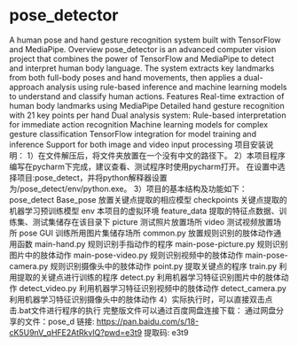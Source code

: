 # pose_detector
A human pose and hand gesture recognition system built with TensorFlow and MediaPipe.
Overview
pose_detector is an advanced computer vision project that combines the power of TensorFlow and MediaPipe to detect and interpret human body language. The system extracts key landmarks from both full-body poses and hand movements, then applies a dual-approach analysis using rule-based inference and machine learning models to understand and classify human actions.
Features
Real-time extraction of human body landmarks using MediaPipe
Detailed hand gesture recognition with 21 key points per hand
Dual analysis system:
Rule-based interpretation for immediate action recognition
Machine learning models for complex gesture classification
TensorFlow integration for model training and inference
Support for both image and video input processing
项目安装说明：
1）在文件解压后，将文件夹放置在一个没有中文的路径下。
2）本项目程序编写在pycharm下完成，建议查看、测试程序时使用pycharm打开。
在设置中选择项目:pose_detect，并将python解释器设置为/pose_detect/env/python.exe。
3）项目的基本结构及功能如下：
pose_detect	Base_pose 放置关键点提取的相应模型
			checkpoints 关键点提取的机器学习预训练模型
			env 本项目的虚拟环境
			feature_data 提取的特征点数据、训练集、测试集储存在该目录下
			picture 测试照片放置场所
			video 测试视频放置场所
			pose GUI 训练所用图片集储存场所
			common.py 放置规则识别的肢体动作通用函数
			main-hand.py 规则识别手指动作的程序
			main-pose-picture.py 规则识别图片中的肢体动作
			main-pose-video.py 规则识别视频中的肢体动作
			main-pose-camera.py 规则识别摄像头中的肢体动作
			point.py 提取关键点的程序
			train.py 利用提取的关键点进行训练的程序
			detect.py 利用机器学习特征识别图片中的肢体动作
			detect_video.py 利用机器学习特征识别视频中的肢体动作
			detect_camera.py 利用机器学习特征识别摄像头中的肢体动作
4）实际执行时，可以直接双击点击.bat文件进行程序的执行
完整版文件可以通过百度网盘连接下载：
通过网盘分享的文件：pose_d
链接: https://pan.baidu.com/s/18-cK5U9nV_qHFE2AtRkvIQ?pwd=e3t9 提取码: e3t9 

